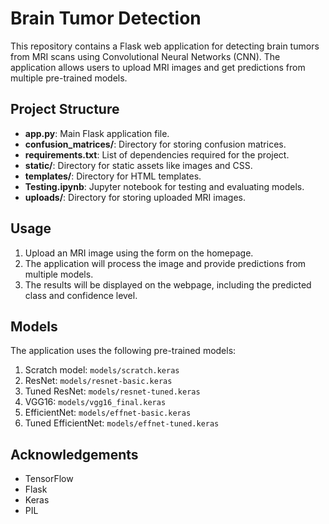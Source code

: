 # Brain Tumor Detection

This repository contains a Flask web application for detecting brain tumors from MRI scans using Convolutional Neural Networks (CNN). The application allows users to upload MRI images and get predictions from multiple pre-trained models.

## Project Structure

- **app.py**: Main Flask application file.
- **confusion_matrices/**: Directory for storing confusion matrices.
- **requirements.txt**: List of dependencies required for the project.
- **static/**: Directory for static assets like images and CSS.
- **templates/**: Directory for HTML templates.
- **Testing.ipynb**: Jupyter notebook for testing and evaluating models.
- **uploads/**: Directory for storing uploaded MRI images.

## Usage
1. Upload an MRI image using the form on the homepage.
2. The application will process the image and provide predictions from multiple models.
3. The results will be displayed on the webpage, including the predicted class and confidence level.

## Models
The application uses the following pre-trained models:

1. Scratch model: ``models/scratch.keras``
2. ResNet: ``models/resnet-basic.keras``
3. Tuned ResNet: ``models/resnet-tuned.keras``
4. VGG16: ``models/vgg16_final.keras``
5. EfficientNet: ``models/effnet-basic.keras``
6. Tuned EfficientNet: ``models/effnet-tuned.keras``

## Acknowledgements
- TensorFlow
- Flask
- Keras
- PIL
